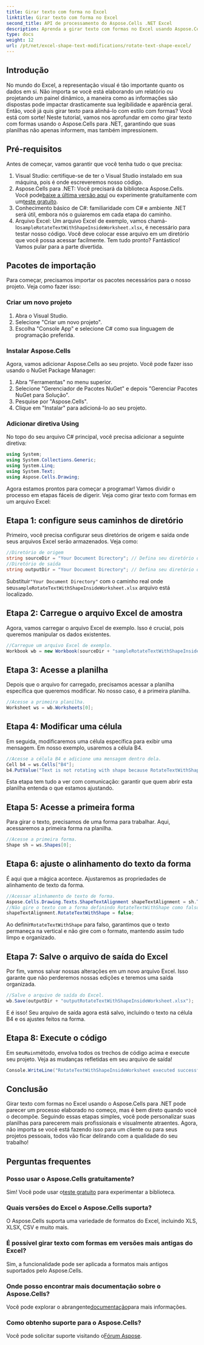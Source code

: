 ```yaml
---
title: Girar texto com forma no Excel
linktitle: Girar texto com forma no Excel
second_title: API de processamento do Aspose.Cells .NET Excel
description: Aprenda a girar texto com formas no Excel usando Aspose.Cells para .NET. Siga este guia passo a passo para uma apresentação perfeita no Excel.
type: docs
weight: 12
url: /pt/net/excel-shape-text-modifications/rotate-text-shape-excel/
---
```

## Introdução
No mundo do Excel, a representação visual é tão importante quanto os dados em si. Não importa se você está elaborando um relatório ou projetando um painel dinâmico, a maneira como as informações são dispostas pode impactar drasticamente sua legibilidade e aparência geral. Então, você já quis girar texto para alinhá-lo com estilo com formas? Você está com sorte! Neste tutorial, vamos nos aprofundar em como girar texto com formas usando o Aspose.Cells para .NET, garantindo que suas planilhas não apenas informem, mas também impressionem.
## Pré-requisitos
Antes de começar, vamos garantir que você tenha tudo o que precisa:
1. Visual Studio: certifique-se de ter o Visual Studio instalado em sua máquina, pois é onde escreveremos nosso código.
2.  Aspose.Cells para .NET: Você precisará da biblioteca Aspose.Cells. Você pode[baixe a última versão aqui](https://releases.aspose.com/cells/net/) ou experimente gratuitamente com um[teste gratuito](https://releases.aspose.com/).
3. Conhecimento básico de C#: familiaridade com C# e ambiente .NET será útil, embora nós o guiaremos em cada etapa do caminho.
4.  Arquivo Excel: Um arquivo Excel de exemplo, vamos chamá-lo`sampleRotateTextWithShapeInsideWorksheet.xlsx`, é necessário para testar nosso código. Você deve colocar esse arquivo em um diretório que você possa acessar facilmente.
Tem tudo pronto? Fantástico! Vamos pular para a parte divertida.
## Pacotes de importação
Para começar, precisamos importar os pacotes necessários para o nosso projeto. Veja como fazer isso:
### Criar um novo projeto
1. Abra o Visual Studio.
2. Selecione "Criar um novo projeto".
3. Escolha "Console App" e selecione C# como sua linguagem de programação preferida.
### Instalar Aspose.Cells
Agora, vamos adicionar Aspose.Cells ao seu projeto. Você pode fazer isso usando o NuGet Package Manager:
1. Abra "Ferramentas" no menu superior.
2. Selecione "Gerenciador de Pacotes NuGet" e depois "Gerenciar Pacotes NuGet para Solução".
3. Pesquise por "Aspose.Cells".
4. Clique em "Instalar" para adicioná-lo ao seu projeto.
### Adicionar diretiva Using
No topo do seu arquivo C# principal, você precisa adicionar a seguinte diretiva:
```csharp
using System;
using System.Collections.Generic;
using System.Linq;
using System.Text;
using Aspose.Cells.Drawing;
```
Agora estamos prontos para começar a programar!
Vamos dividir o processo em etapas fáceis de digerir. Veja como girar texto com formas em um arquivo Excel:
## Etapa 1: configure seus caminhos de diretório
Primeiro, você precisa configurar seus diretórios de origem e saída onde seus arquivos Excel serão armazenados. Veja como:
```csharp
//Diretório de origem
string sourceDir = "Your Document Directory"; // Defina seu diretório de documentos
//Diretório de saída
string outputDir = "Your Document Directory"; // Defina seu diretório de saída
```
 Substituir`"Your Document Directory"` com o caminho real onde seu`sampleRotateTextWithShapeInsideWorksheet.xlsx` arquivo está localizado.
## Etapa 2: Carregue o arquivo Excel de amostra
Agora, vamos carregar o arquivo Excel de exemplo. Isso é crucial, pois queremos manipular os dados existentes.
```csharp
//Carregue um arquivo Excel de exemplo.
Workbook wb = new Workbook(sourceDir + "sampleRotateTextWithShapeInsideWorksheet.xlsx");
```
## Etapa 3: Acesse a planilha
Depois que o arquivo for carregado, precisamos acessar a planilha específica que queremos modificar. No nosso caso, é a primeira planilha.
```csharp
//Acesse a primeira planilha.
Worksheet ws = wb.Worksheets[0];
```
## Etapa 4: Modificar uma célula
Em seguida, modificaremos uma célula específica para exibir uma mensagem. Em nosso exemplo, usaremos a célula B4.
```csharp
//Acesse a célula B4 e adicione uma mensagem dentro dela.
Cell b4 = ws.Cells["B4"];
b4.PutValue("Text is not rotating with shape because RotateTextWithShape is false.");
```
Esta etapa tem tudo a ver com comunicação: garantir que quem abrir esta planilha entenda o que estamos ajustando.
## Etapa 5: Acesse a primeira forma
Para girar o texto, precisamos de uma forma para trabalhar. Aqui, acessaremos a primeira forma na planilha.
```csharp
//Acesse a primeira forma.
Shape sh = ws.Shapes[0];
```
## Etapa 6: ajuste o alinhamento do texto da forma
É aqui que a mágica acontece. Ajustaremos as propriedades de alinhamento de texto da forma.
```csharp
//Acessar alinhamento de texto de forma.
Aspose.Cells.Drawing.Texts.ShapeTextAlignment shapeTextAlignment = sh.TextBody.TextAlignment;
//Não gire o texto com a forma definindo RotateTextWithShape como falso.
shapeTextAlignment.RotateTextWithShape = false;
```
 Ao definir`RotateTextWithShape` para falso, garantimos que o texto permaneça na vertical e não gire com o formato, mantendo assim tudo limpo e organizado.
## Etapa 7: Salve o arquivo de saída do Excel
Por fim, vamos salvar nossas alterações em um novo arquivo Excel. Isso garante que não perderemos nossas edições e teremos uma saída organizada.
```csharp
//Salve o arquivo de saída do Excel.
wb.Save(outputDir + "outputRotateTextWithShapeInsideWorksheet.xlsx");
```
E é isso! Seu arquivo de saída agora está salvo, incluindo o texto na célula B4 e os ajustes feitos na forma.
## Etapa 8: Execute o código
 Em seu`Main`método, envolva todos os trechos de código acima e execute seu projeto. Veja as mudanças refletidas em seu arquivo de saída!
```csharp
Console.WriteLine("RotateTextWithShapeInsideWorksheet executed successfully.");
```
## Conclusão
Girar texto com formas no Excel usando o Aspose.Cells para .NET pode parecer um processo elaborado no começo, mas é bem direto quando você o decompõe. Seguindo essas etapas simples, você pode personalizar suas planilhas para parecerem mais profissionais e visualmente atraentes. Agora, não importa se você está fazendo isso para um cliente ou para seus projetos pessoais, todos vão ficar delirando com a qualidade do seu trabalho!
## Perguntas frequentes
### Posso usar o Aspose.Cells gratuitamente?
 Sim! Você pode usar o[teste gratuito](https://releases.aspose.com/) para experimentar a biblioteca.
### Quais versões do Excel o Aspose.Cells suporta?
O Aspose.Cells suporta uma variedade de formatos do Excel, incluindo XLS, XLSX, CSV e muito mais.
### É possível girar texto com formas em versões mais antigas do Excel?
Sim, a funcionalidade pode ser aplicada a formatos mais antigos suportados pelo Aspose.Cells.
### Onde posso encontrar mais documentação sobre o Aspose.Cells?
 Você pode explorar o abrangente[documentação](https://reference.aspose.com/cells/net/)para mais informações.
### Como obtenho suporte para o Aspose.Cells?
 Você pode solicitar suporte visitando o[Fórum Aspose](https://forum.aspose.com/c/cells/9).
